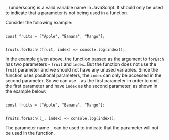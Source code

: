 `_` (underscore) is a valid
variable name in JavaScript.
It should only be used
to indicate that a parameter
is not being used in a function.

Consider the following example:

<codeblock language="javascript" type="lesson">
<code>
const fruits = ["Apple", "Banana", "Mango"];

fruits.forEach((fruit, index) => console.log(index));
</code>
</codeblock>

In the example given above,
the function passed as the argument to `forEach`
has two parameters - `fruit` and `index`.
But the function does not use
the `fruit` parameter
and
we should not have any unused variables.
Since the function uses positional parameters,
the `index` can only be accessed in the second parameter.
So we can use `_` as the first parameter
in order to omit the first parameter
and
have `index` as the second parameter,
as shown in the example below:

<codeblock language="javascript" type="lesson">
<code>
const fruits = ["Apple", "Banana", "Mango"];

fruits.forEach((_, index) => console.log(index));
</code>
</codeblock>

The parameter name `_` can be used
to indicate that the parameter
will not be used in the function.
